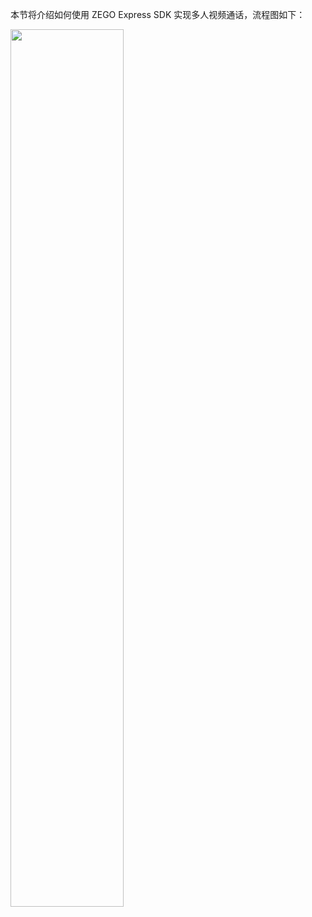 本节将介绍如何使用 ZEGO Express SDK 实现多人视频通话，流程图如下：

<img src="/Pics/Express/Android/eventhandler_process_new.jpeg" width=60% >

